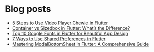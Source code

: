# Blog posts
<!-- BLOG-POST-LIST:START -->
- [5 Steps to Use Video Player Chewie in Flutter](https://flutterflux.com/5-steps-to-use-video-player-chewie-in-flutter/)
- [Container vs Sizedbox in Flutter: What’s the Difference?](https://flutterflux.com/container-vs-sizedbox-in-flutter/)
- [Top 10 Google Fonts in Flutter for Beautiful App Design](https://flutterflux.com/google-fonts-in-flutter-for-beautiful-app-design/)
- [7 Ways to Use Shared Preferences in Flutter](https://flutterflux.com/7-ways-to-use-shared-preferences-in-flutter/)
- [Mastering ModalBottomSheet in Flutter: A Comprehensive Guide](https://flutterflux.com/modalbottomsheet-in-flutter/)
<!-- BLOG-POST-LIST:END -->